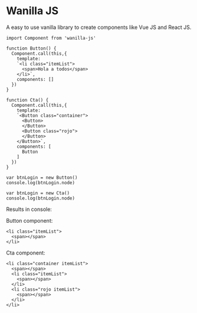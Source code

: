 # Wanilla JS

A easy to use vanilla library to create components like Vue JS and React JS.


```
import Component from 'wanilla-js'

function Button() {
  Component.call(this,{
    template: 
    `<li class="itemList">
      <span>Hola a todos</span>
    </li>`,
    components: []
  })
}

function Cta() {
  Component.call(this,{
    template: 
    `<Button class="container">
      <Button>
      </Button>
      <Button class="rojo">
      </Button>
    </Button>`,
    components: [
      Button
    ]
  })
}

var btnLogin = new Button()
console.log(btnLogin.node)

var btnLogin = new Cta()
console.log(btnLogin.node)
```

Results in console:

Button component:
```
<li class="itemList">
  <span></span>
</li>
```

Cta component:
```
<li class="container itemList">
  <span></span>
  <li class="itemList">
    <span></span>
  </li>
  <li class="rojo itemList">
    <span></span>
  </li>
</li>
```